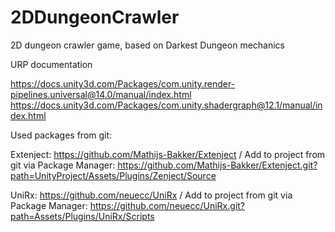 # 2DDungeonCrawler
2D dungeon crawler game, based on Darkest Dungeon mechanics

URP documentation

https://docs.unity3d.com/Packages/com.unity.render-pipelines.universal@14.0/manual/index.html
https://docs.unity3d.com/Packages/com.unity.shadergraph@12.1/manual/index.html

Used packages from git:

Extenject: https://github.com/Mathijs-Bakker/Extenject /
Add to project from git via Package Manager: https://github.com/Mathijs-Bakker/Extenject.git?path=UnityProject/Assets/Plugins/Zenject/Source

UniRx: https://github.com/neuecc/UniRx /
Add to project from git via Package Manager: https://github.com/neuecc/UniRx.git?path=Assets/Plugins/UniRx/Scripts
